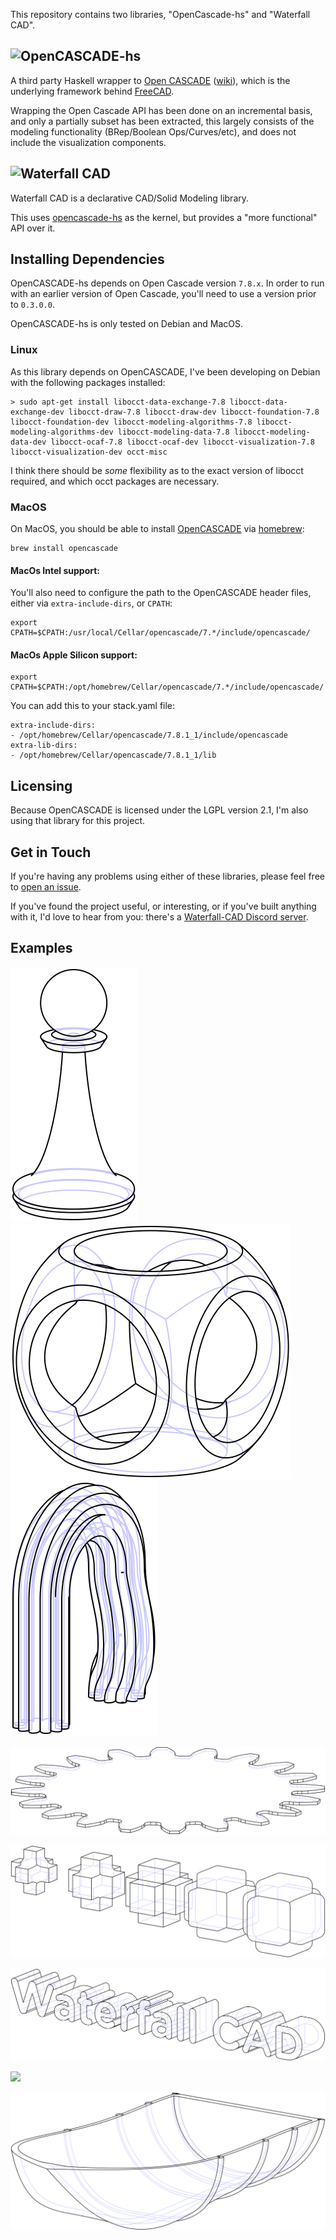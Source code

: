 This repository contains two libraries, "OpenCascade-hs" and "Waterfall CAD".

## ![OpenCASCADE-hs](images/logo/opencascade-hs-logo-name.svg)

A third party Haskell wrapper to [Open CASCADE](https://dev.opencascade.org) ([wiki](https://en.wikipedia.org/wiki/Open_Cascade_Technology)), which is the underlying framework behind [FreeCAD](https://www.freecad.org/).

Wrapping the Open Cascade API has been done on an incremental basis, and only a partially subset has been extracted, this largely consists of the modeling functionality (BRep/Boolean Ops/Curves/etc), and does not include the visualization components.

## ![Waterfall CAD](images/logo/waterfall-cad-logo-name.svg)

Waterfall CAD is a declarative CAD/Solid Modeling library.

This uses [opencascade-hs](https://hackage.haskell.org/package/opencascade-hs) as the kernel, but provides a "more functional" API over it.

## Installing Dependencies

OpenCASCADE-hs depends on Open Cascade version `7.8.x`. In order to run with an earlier version of Open Cascade, you'll need to use a version prior to `0.3.0.0`.

OpenCASCADE-hs is only tested on Debian and MacOS. 

### Linux

As this library depends on OpenCASCADE, I've been developing on Debian with the following packages installed:

```
> sudo apt-get install libocct-data-exchange-7.8 libocct-data-exchange-dev libocct-draw-7.8 libocct-draw-dev libocct-foundation-7.8 libocct-foundation-dev libocct-modeling-algorithms-7.8 libocct-modeling-algorithms-dev libocct-modeling-data-7.8 libocct-modeling-data-dev libocct-ocaf-7.8 libocct-ocaf-dev libocct-visualization-7.8 libocct-visualization-dev occt-misc
```

I think there should be _some_ flexibility as to the exact version of libocct required, and which occt packages are necessary.

### MacOS

On MacOS, you should be able to install [OpenCASCADE](https://formulae.brew.sh/formula/opencascade) via [homebrew](https://brew.sh/):

```
brew install opencascade
```

#### MacOs Intel support:
You'll also need to configure the path to the OpenCASCADE header files, either via `extra-include-dirs`, or `CPATH`:

```
export CPATH=$CPATH:/usr/local/Cellar/opencascade/7.*/include/opencascade/
```

#### MacOs Apple Silicon support:
```
export CPATH=$CPATH:/opt/homebrew/Cellar/opencascade/7.*/include/opencascade/
```

You can add this to your stack.yaml file:
```
extra-include-dirs: 
- /opt/homebrew/Cellar/opencascade/7.8.1_1/include/opencascade
extra-lib-dirs: 
- /opt/homebrew/Cellar/opencascade/7.8.1_1/lib
```

## Licensing

Because OpenCASCADE is licensed under the LGPL version 2.1, I'm also using that library for this project.

## Get in Touch

If you're having any problems using either of these libraries, please feel free to [open an issue](https://github.com/joe-warren/opencascade-hs/issues).

If you've found the project useful, or interesting, or if you've built anything with it, I'd love to hear from you: there's a [Waterfall-CAD Discord server](https://discord.gg/aHfA4XKpyA).

## Examples 

[![](images/revolution.svg)](waterfall-cad-examples/src/RevolutionExample.hs)
&nbsp;[![](images/csg.svg)](waterfall-cad-examples/src/CsgExample.hs)
&nbsp;&nbsp;[![](images/sweep.svg)](waterfall-cad-examples/src/SweepExample.hs)

[![](images/gear.svg)](waterfall-cad-examples/src/GearExample.hs)

[![](images/offset.svg)](waterfall-cad-examples/src/OffsetExample.hs)

[![](images/text.svg)](waterfall-cad-examples/src/TextExample.hs)

[![](images/bounding_boxes.svg)](waterfall-cad-examples/src/BoundingBoxExample.hs)

[![](images/loft.svg)](waterfall-cad-examples/src/LoftExample.hs)

